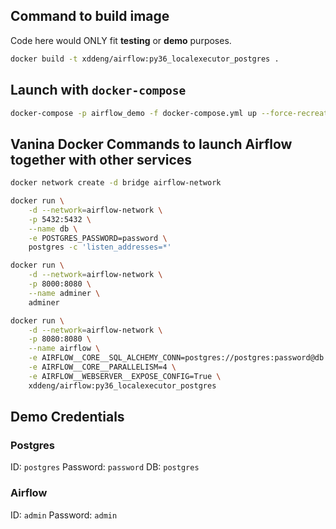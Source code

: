 ## Command to build image

Code here would ONLY fit **testing** or **demo** purposes.

```bash
docker build -t xddeng/airflow:py36_localexecutor_postgres .
```

## Launch with `docker-compose`

```bash
docker-compose -p airflow_demo -f docker-compose.yml up --force-recreate --always-recreate-deps
```


## Vanina Docker Commands to launch Airflow together with other services

```bash
docker network create -d bridge airflow-network

docker run \
    -d --network=airflow-network \
    -p 5432:5432 \
    --name db \
    -e POSTGRES_PASSWORD=password \
    postgres -c 'listen_addresses=*'

docker run \
    -d --network=airflow-network \
    -p 8000:8080 \
    --name adminer \
    adminer

docker run \
    -d --network=airflow-network \
    -p 8080:8080 \
    --name airflow \
    -e AIRFLOW__CORE__SQL_ALCHEMY_CONN=postgres://postgres:password@db:5432/postgres \
    -e AIRFLOW__CORE__PARALLELISM=4 \
    -e AIRFLOW__WEBSERVER__EXPOSE_CONFIG=True \
    xddeng/airflow:py36_localexecutor_postgres

```

## Demo Credentials

### Postgres
ID: `postgres`
Password: `password`
DB: `postgres`

### Airflow
ID: `admin`
Password: `admin`